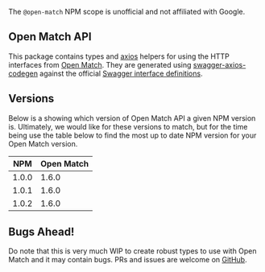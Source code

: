 The `@open-match` NPM scope is unofficial and not affiliated with Google.

## Open Match API

This package contains types and [axios](https://www.npmjs.com/package/axios) helpers for using the HTTP interfaces from [Open Match](https://openmatch.dev/site/). They are generated using [swagger-axios-codegen](https://www.npmjs.com/package/swagger-axios-codegen) against the official [Swagger interface definitions](https://openmatch.dev/site/swaggerui/index.html).

## Versions

Below is a showing which version of Open Match API a given NPM version is. Ultimately, we would like for these versions to match, but for the time being use the table below to find the most up to date NPM version for your Open Match version.

| NPM   | Open Match |
| ----- | ---------- |
| 1.0.0 | 1.6.0      |
| 1.0.1 | 1.6.0      |
| 1.0.2 | 1.6.0      |

## Bugs Ahead!

Do note that this is very much WIP to create robust types to use with Open Match and it may contain bugs. PRs and issues are welcome on [GitHub](https://github.com/RedwoodFramework/node-open-match).
